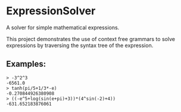 # ExpressionSolver 

A solver for simple mathematical expressions.

This project demonstrates the use of context free grammars
to solve expressions by traversing the syntax tree of the expression.

## Examples:

```
> -3^2^3
-6561.0
> tanh(pi/5+1/3*-e)
-0.270844926380908
> ((-e^5+log(sin(e+pi)+3))*(4^sin(-2)+4))
-631.652183876061
```

